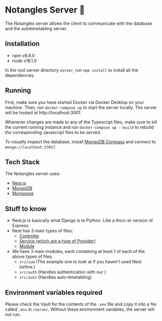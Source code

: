 # Notangles Server 💯

The Notangles server allows the client to communicate with the database and the autotimetabling server.

## Installation

- npm v8.8.0
- node v18.1.0

In the root server directory `server`, run `npm install` to install all the dependencies.

## Running

First, make sure you have started Docker via Docker Desktop on your machine. Then, run `docker-compose up` to start the server locally. The server will be hosted at http://localhost:3001.

Whenever changes are made to any of the Typescript files, make sure to kill the current running instance and run `docker-compose up --build` to rebuild the corresponding Javascript files to be served.

To visually inspect the database, install [MongoDB Compass](https://www.mongodb.com/products/compass) and connect to `mongo://localhost:27017`.

## Tech Stack

The Notangles server uses:

- [Nest.js](https://nestjs.com/)
- [MongoDB](https://www.mongodb.com/)
- [Mongoose](https://mongoosejs.com/)

## Stuff to know

- Nest.js is basically what Django is to Python. Like a thicc-er version of Express.
- Nest has 3 main types of files:
  - [Controller](https://docs.nestjs.com/controllers)
  - [Service (which are a type of Provider)](https://docs.nestjs.com/providers)
  - [Module](https://docs.nestjs.com/modules)
- We have 3 main modules, each containing at least 1 of each of the above types of files.
  - `src/sum` (The example one to look at if you haven't used Nest before.)
  - `src/auth` (Handles authentication with our )
  - `src/auto` (Handles auto-timetabling)

## Environment variables required

Please check the Vault for the contents of the `.env` file and copy it into a file called `.env` in `/server`. Without these environment variables, the server will not run.

